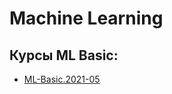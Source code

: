 # Machine Learning


## Курсы ML Basic:

- [ML-Basic.2021-05](https://github.com/OtusTeam/Machine-Learning/tree/ML-Basic.2021-05)
